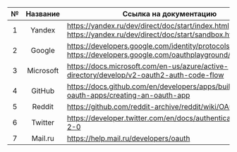 | № |    Название    |     Ссылка   на документацию                                                                                             |     Ссылки на модули                                                                                                             |
|:-:|:--------------:|--------------------------------------------------------------------------------------------------------------------------|----------------------------------------------------------------------------------------------------------------------------------|
| 1 |     Yandex     |     https://yandex.ru/dev/direct/doc/start/index.html     https://yandex.ru/dev/direct/doc/start/sandbox.html#sandbox    |     https://yandex.ru/dev/direct/doc/examples-v5/python3.html                                                                    |
| 2 |     Google     |     https://developers.google.com/identity/protocols/oauth2     https://developers.google.com/oauthplayground/           |     https://github.com/googleapis/google-api-python-client                                                                       |
| 3 |   Microsoft    |     https://docs.microsoft.com/en-us/azure/active-directory/develop/v2-oauth2-auth-code-flow                                                                         |       https://github.com/AzureAD/microsoft-authentication-library-for-python?ysclid=l4poqeeqys148041139     |
| 4 |     GitHub     |     https://docs.github.com/en/developers/apps/building-oauth-apps/creating-an-oauth-app                                 |     https://docs.github.com/en/developers/apps/building-oauth-apps/authorizing-oauth-apps                                        |
| 5 |    Reddit     |     https://github.com/reddit-archive/reddit/wiki/OAuth2                                                                                |     https://praw.readthedocs.io/en/latest/getting_started/authentication.html    |
| 6 |     Twitter    |     https://developer.twitter.com/en/docs/authentication/oauth-2-0                                                       |     https://developer.twitter.com/en/docs/twitter-api/tools-and-libraries/v2                                                     |
| 7 |     Mail.ru    |     https://help.mail.ru/developers/oauth                                                      |                      https://help.mail.ru/developers/oauth/button https://python-social-                                                    |
